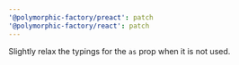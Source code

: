 ```yaml
---
'@polymorphic-factory/preact': patch
'@polymorphic-factory/react': patch
---
```


Slightly relax the typings for the `as` prop when it is not used.
